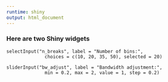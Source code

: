```yaml
---
runtime: shiny
output: html_document
---
```


### Here are two Shiny widgets

```{r echo = FALSE}
selectInput("n_breaks", label = "Number of bins:",
              choices = c(10, 20, 35, 50), selected = 20)
  
sliderInput("bw_adjust", label = "Bandwidth adjustment:",
              min = 0.2, max = 2, value = 1, step = 0.2)
```
